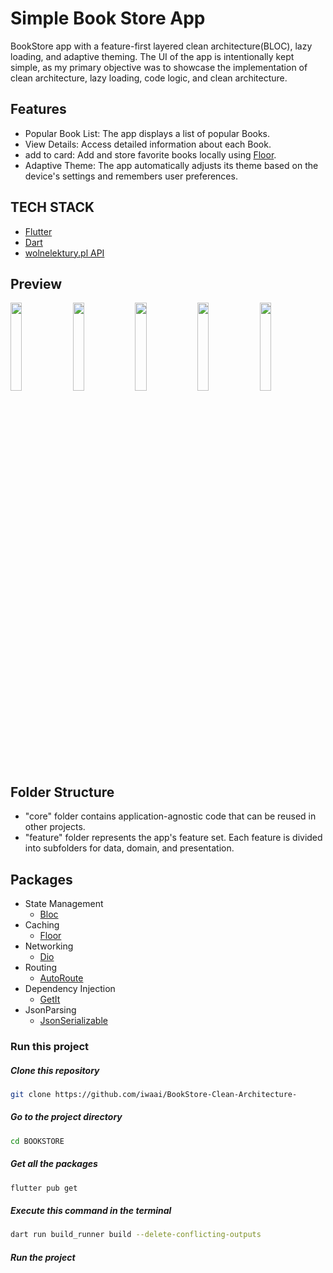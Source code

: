 # Simple Book Store App

BookStore app with a feature-first layered clean architecture(BLOC), lazy loading, and adaptive theming. The UI of the app is intentionally kept simple, as my primary objective was to showcase the implementation of clean architecture, lazy loading, code logic, and clean architecture.

## Features

- Popular Book List: The app displays a list of popular Books.
- View Details: Access detailed information about each Book.
- add to card: Add and store favorite books locally using [Floor](https://pub.dev/packages/floor).
- Adaptive Theme: The app automatically adjusts its theme based on the device's settings and remembers user preferences.

## TECH STACK

- [Flutter](https://flutter.dev/)
- [Dart](https://dart.dev/)
- [wolnelektury.pl API](https://wolnelektury.pl/api/books/)

## Preview

<p>
    <img src="screenshots/preview.gif" width="19%"/>
    <img src="screenshots/popular.png" width="19%"/>
    <img src="screenshots/detail.png" width="19%"/>
    <img src="screenshots/favorites.png" width="19%"/>
    <img src="screenshots/search.png" width="19%"/>
</p>

## Folder Structure

- "core" folder contains application-agnostic code that can be reused in other projects.
- "feature" folder represents the app's feature set. Each feature is divided into subfolders for data, domain, and presentation.

## Packages

- State Management
  - [Bloc](https://pub.dev/packages/flutter_bloc)
- Caching
  - [Floor](https://pub.dev/packages/floor)
- Networking
  - [Dio](https://pub.dev/packages/dio)
- Routing
  - [AutoRoute](https://pub.dev/packages/auto_route)
- Dependency Injection
  - [GetIt](https://pub.dev/packages/get_it)
- JsonParsing
  - [JsonSerializable](https://pub.dev/packages/json_serializable)

### Run this project

##### Clone this repository

```sh
git clone https://github.com/iwaai/BookStore-Clean-Architecture-
```

##### Go to the project directory

```sh
cd BOOKSTORE
```

##### Get all the packages

```sh
flutter pub get
```

##### Execute this command in the terminal

```sh
dart run build_runner build --delete-conflicting-outputs

```

##### Run the project
